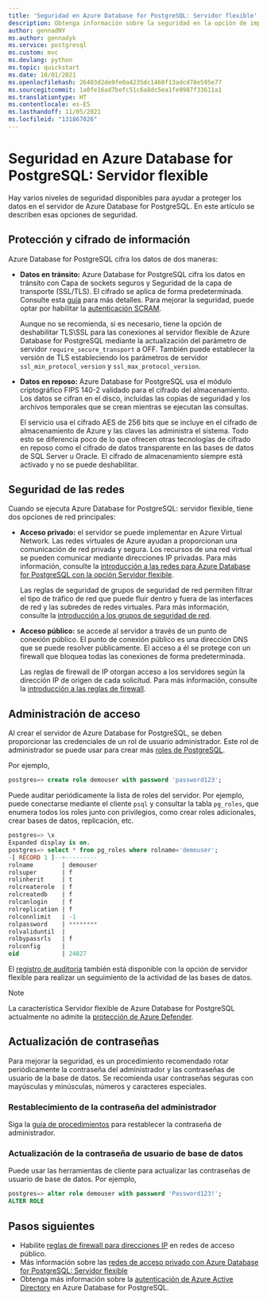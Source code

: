 ```yaml
---
title: 'Seguridad en Azure Database for PostgreSQL: Servidor flexible'
description: Obtenga información sobre la seguridad en la opción de implementación opción Servidor flexible para Azure Database for PostgreSQL.
author: gennadNY
ms.author: gennadyk
ms.service: postgresql
ms.custom: mvc
ms.devlang: python
ms.topic: quickstart
ms.date: 10/01/2021
ms.openlocfilehash: 26403d2de9fe0a4235dc1460f13adcd78e595e77
ms.sourcegitcommit: 1a0fe16ad7befc51c6a8dc5ea1fe9987f33611a1
ms.translationtype: HT
ms.contentlocale: es-ES
ms.lasthandoff: 11/05/2021
ms.locfileid: "131867026"
---
```

# <a name="security-in-azure-database-for-postgresql---flexible-server"></a>Seguridad en Azure Database for PostgreSQL: Servidor flexible

Hay varios niveles de seguridad disponibles para ayudar a proteger los datos en el servidor de Azure Database for PostgreSQL. En este artículo se describen esas opciones de seguridad.

## <a name="information-protection-and-encryption"></a>Protección y cifrado de información

Azure Database for PostgreSQL cifra los datos de dos maneras:

- **Datos en tránsito:** Azure Database for PostgreSQL cifra los datos en tránsito con Capa de sockets seguros y Seguridad de la capa de transporte (SSL/TLS). El cifrado se aplica de forma predeterminada. Consulte esta [guía](how-to-connect-tls-ssl.md) para más detalles. Para mejorar la seguridad, puede optar por habilitar la [autenticación SCRAM](how-to-connect-scram.md).

   Aunque no se recomienda, si es necesario, tiene la opción de deshabilitar TLS\SSL para las conexiones al servidor flexible de Azure Database for PostgreSQL mediante la actualización del parámetro de servidor `require_secure_transport` a OFF. También puede establecer la versión de TLS estableciendo los parámetros de servidor `ssl_min_protocol_version` y `ssl_max_protocol_version`.


- **Datos en reposo:** Azure Database for PostgreSQL usa el módulo criptográfico FIPS 140-2 validado para el cifrado del almacenamiento. Los datos se cifran en el disco, incluidas las copias de seguridad y los archivos temporales que se crean mientras se ejecutan las consultas. 

  El servicio usa el cifrado AES de 256 bits que se incluye en el cifrado de almacenamiento de Azure y las claves las administra el sistema. Todo esto se diferencia poco de lo que ofrecen otras tecnologías de cifrado en reposo como el cifrado de datos transparente en las bases de datos de SQL Server u Oracle. El cifrado de almacenamiento siempre está activado y no se puede deshabilitar.


## <a name="network-security"></a>Seguridad de las redes

Cuando se ejecuta Azure Database for PostgreSQL: servidor flexible, tiene dos opciones de red principales:

- **Acceso privado:** el servidor se puede implementar en Azure Virtual Network. Las redes virtuales de Azure ayudan a proporcionan una comunicación de red privada y segura. Los recursos de una red virtual se pueden comunicar mediante direcciones IP privadas. Para más información, consulte la [introducción a las redes para Azure Database for PostgreSQL con la opción Servidor flexible](concepts-networking.md).

  Las reglas de seguridad de grupos de seguridad de red permiten filtrar el tipo de tráfico de red que puede fluir dentro y fuera de las interfaces de red y las subredes de redes virtuales. Para más información, consulte la [introducción a los grupos de seguridad de red](../../virtual-network/network-security-groups-overview.md).

- **Acceso público:** se accede al servidor a través de un punto de conexión público. El punto de conexión público es una dirección DNS que se puede resolver públicamente. El acceso a él se protege con un firewall que bloquea todas las conexiones de forma predeterminada. 

  Las reglas de firewall de IP otorgan acceso a los servidores según la dirección IP de origen de cada solicitud. Para más información, consulte la [introducción a las reglas de firewall](concepts-firewall-rules.md).

## <a name="access-management"></a>Administración de acceso

Al crear el servidor de Azure Database for PostgreSQL, se deben proporcionar las credenciales de un rol de usuario administrador. Este rol de administrador se puede usar para crear más [roles de PostgreSQL](https://www.postgresql.org/docs/current/user-manag.html).

Por ejemplo,

```SQL
postgres=> create role demouser with password 'password123';
```

Puede auditar periódicamente la lista de roles del servidor. Por ejemplo, puede conectarse mediante el cliente `psql` y consultar la tabla `pg_roles`, que enumera todos los roles junto con privilegios, como crear roles adicionales, crear bases de datos, replicación, etc. 

```SQL
postgres=> \x
Expanded display is on.
postgres=> select * from pg_roles where rolname='demouser';
-[ RECORD 1 ]--+---------
rolname        | demouser
rolsuper       | f
rolinherit     | t
rolcreaterole  | f
rolcreatedb    | f
rolcanlogin    | f
rolreplication | f
rolconnlimit   | -1
rolpassword    | ********
rolvaliduntil  |
rolbypassrls   | f
rolconfig      |
oid            | 24827

```

El [registro de auditoría](concepts-audit.md) también está disponible con la opción de servidor flexible para realizar un seguimiento de la actividad de las bases de datos. 

> [!NOTE]
> La característica Servidor flexible de Azure Database for PostgreSQL actualmente no admite la [protección de Azure Defender](../../security-center/azure-defender.md). 

## <a name="updating-passwords"></a>Actualización de contraseñas

Para mejorar la seguridad, es un procedimiento recomendado rotar periódicamente la contraseña del administrador y las contraseñas de usuario de la base de datos. Se recomienda usar contraseñas seguras con mayúsculas y minúsculas, números y caracteres especiales.

### <a name="reset-administrator-password"></a>Restablecimiento de la contraseña del administrador

Siga la [guía de procedimientos](./how-to-manage-server-portal.md#reset-admin-password) para restablecer la contraseña de administrador.

### <a name="update-database-user-password"></a>Actualización de la contraseña de usuario de base de datos

Puede usar las herramientas de cliente para actualizar las contraseñas de usuario de base de datos. Por ejemplo,
```SQL
postgres=> alter role demouser with password 'Password123!';
ALTER ROLE
```
## <a name="next-steps"></a>Pasos siguientes
- Habilite [reglas de firewall para direcciones IP](concepts-firewall-rules.md) en redes de acceso público.
- Más información sobre las [redes de acceso privado con Azure Database for PostgreSQL: Servidor flexible](concepts-networking.md)
- Obtenga más información sobre la [autenticación de Azure Active Directory](../concepts-aad-authentication.md) en Azure Database for PostgreSQL.
